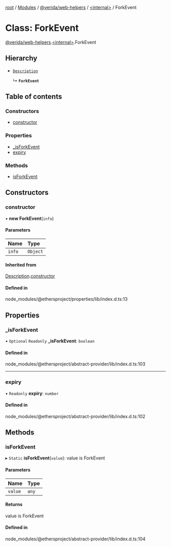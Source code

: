 [root](../README.md) / [Modules](../modules.md) / [@verida/web-helpers](../modules/verida_web_helpers.md) / [<internal\>](../modules/verida_web_helpers._internal_.md) / ForkEvent

# Class: ForkEvent

[@verida/web-helpers](../modules/verida_web_helpers.md).[<internal\>](../modules/verida_web_helpers._internal_.md).ForkEvent

## Hierarchy

- [`Description`](verida_web_helpers._internal_.Description.md)

  ↳ **`ForkEvent`**

## Table of contents

### Constructors

- [constructor](verida_web_helpers._internal_.ForkEvent.md#constructor)

### Properties

- [\_isForkEvent](verida_web_helpers._internal_.ForkEvent.md#_isforkevent)
- [expiry](verida_web_helpers._internal_.ForkEvent.md#expiry)

### Methods

- [isForkEvent](verida_web_helpers._internal_.ForkEvent.md#isforkevent)

## Constructors

### constructor

• **new ForkEvent**(`info`)

#### Parameters

| Name | Type |
| :------ | :------ |
| `info` | `Object` |

#### Inherited from

[Description](verida_web_helpers._internal_.Description.md).[constructor](verida_web_helpers._internal_.Description.md#constructor)

#### Defined in

node_modules/@ethersproject/properties/lib/index.d.ts:13

## Properties

### \_isForkEvent

• `Optional` `Readonly` **\_isForkEvent**: `boolean`

#### Defined in

node_modules/@ethersproject/abstract-provider/lib/index.d.ts:103

___

### expiry

• `Readonly` **expiry**: `number`

#### Defined in

node_modules/@ethersproject/abstract-provider/lib/index.d.ts:102

## Methods

### isForkEvent

▸ `Static` **isForkEvent**(`value`): value is ForkEvent

#### Parameters

| Name | Type |
| :------ | :------ |
| `value` | `any` |

#### Returns

value is ForkEvent

#### Defined in

node_modules/@ethersproject/abstract-provider/lib/index.d.ts:104
